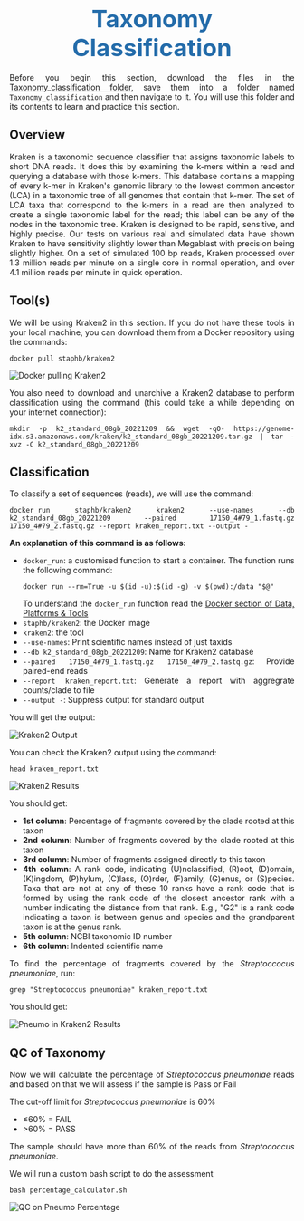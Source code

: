 <h1 style="text-align:center"><span style="color:#246CAA; font-size:1.5em">Taxonomy Classification</span></h1>

Before you begin this section, download the files in the [Taxonomy_classification folder](https://advanced_bioinformatics_training.cog.sanger.ac.uk/index.html?prefix=Taxonomy_classification/), save them into a folder named `Taxonomy_classification` and then navigate to it. You will use this folder and its contents to learn and practice this section.

## Overview

Kraken is a taxonomic sequence classifier that assigns taxonomic labels to short DNA reads. It does this by examining the k-mers within a read and querying a database with those k-mers. This database contains a mapping of every k-mer in Kraken's genomic library to the lowest common ancestor (LCA) in a taxonomic tree of all genomes that contain that k-mer. The set of LCA taxa that correspond to the k-mers in a read are then analyzed to create a single taxonomic label for the read; this label can be any of the nodes in the taxonomic tree. Kraken is designed to be rapid, sensitive, and highly precise. Our tests on various real and simulated data have shown Kraken to have sensitivity slightly lower than Megablast with precision being slightly higher. On a set of simulated 100 bp reads, Kraken processed over 1.3 million reads per minute on a single core in normal operation, and over 4.1 million reads per minute in quick operation.

## Tool(s)

We will be using Kraken2 in this section. If you do not have these tools in your local machine, you can download them from a Docker repository using the commands:
```
docker pull staphb/kraken2
```
![Docker pulling Kraken2](/img/taxonomy_1.png "Docker pulling Kraken2")

You also need to download and unarchive a Kraken2 database to perform classification using the command (this could take a while depending on your internet connection):
```
mkdir -p k2_standard_08gb_20221209 && wget -qO- https://genome-idx.s3.amazonaws.com/kraken/k2_standard_08gb_20221209.tar.gz | tar -xvz -C k2_standard_08gb_20221209
```

## Classification

To classify a set of sequences (reads), we will use the command:
```
docker_run staphb/kraken2 kraken2 --use-names --db k2_standard_08gb_20221209 --paired 17150_4#79_1.fastq.gz 17150_4#79_2.fastq.gz --report kraken_report.txt --output -  
```
**An explanation of this command is as follows:**
- `docker_run`: a customised function to start a container. The function runs the following command:
    ```
    docker run --rm=True -u $(id -u):$(id -g) -v $(pwd):/data "$@"
    ```
    To understand the `docker_run` function read the [Docker section of Data, Platforms & Tools](Advanced_Bioinformatics/bioinformatics_tools?id=_1-docker)
- `staphb/kraken2`: the Docker image
- `kraken2`: the tool
- `--use-names`: Print scientific names instead of just taxids
- `--db k2_standard_08gb_20221209`: Name for Kraken2 database
- `--paired 17150_4#79_1.fastq.gz 17150_4#79_2.fastq.gz`: Provide paired-end reads
- `--report kraken_report.txt`: Generate a report with aggregrate counts/clade to file
- `--output -`: Suppress output for standard output

You will get the output:

![Kraken2 Output](/img/taxonomy_2.png "Kraken2 Output")

You can check the Kraken2 output using the command: 
```
head kraken_report.txt
```
![Kraken2 Results](/img/taxonomy_3.png "Kraken2 Results")

You should get:
- **1st column**: Percentage of fragments covered by the clade rooted at this taxon
- **2nd column**: Number of fragments covered by the clade rooted at this taxon
- **3rd column**: Number of fragments assigned directly to this taxon
- **4th column**: A rank code, indicating (U)nclassified, (R)oot, (D)omain, (K)ingdom, (P)hylum, (C)lass, (O)rder, (F)amily, (G)enus, or (S)pecies. Taxa that are not at any of these 10 ranks have a rank code that is formed by using the rank code of the closest ancestor rank with a number indicating the distance from that rank. E.g., "G2" is a rank code indicating a taxon is between genus and species and the grandparent taxon is at the genus rank.
- **5th column**: NCBI taxonomic ID number
- **6th column**: Indented scientific name

To find the percentage of fragments covered by the *Streptoccocus pneumoniae*, run:
```
grep "Streptococcus pneumoniae" kraken_report.txt
```

You should get:

![Pneumo in Kraken2 Results](/img/taxonomy_4.png "Pneumo in Kraken2 Results")
   
## QC of Taxonomy

Now we will calculate the percentage of *Streptococcus pneumoniae* reads and based on that we will assess if the sample is Pass or Fail

The cut-off limit for *Streptococcus pneumoniae* is 60% 
- ≤60% = FAIL
- \>60% = PASS

The sample should have more than 60% of the reads from *Streptococcus pneumoniae*.

We will run a custom bash script to do the assessment
```
bash percentage_calculator.sh
``` 

![QC on Pneumo Percentage](/img/taxonomy_5.png "QC on Pneumo Percentage")

<style>body {text-align: justify}</style>